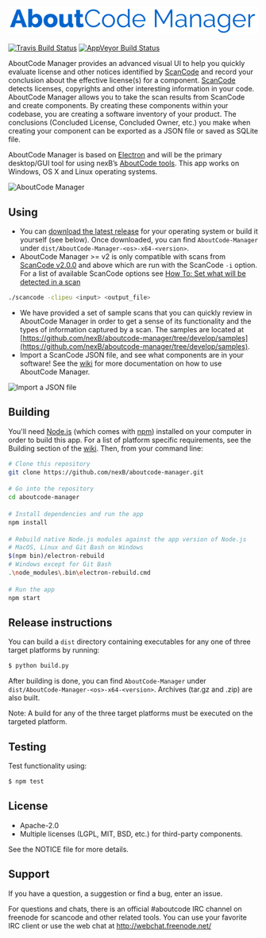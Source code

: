 # <img src="assets/images/aboutcode-logo.png" align="center" alt="AboutCode Manager">

[![Travis Build Status](https://travis-ci.org/nexB/aboutcode-manager.svg?branch=develop)](https://travis-ci.org/nexB/aboutcode-manager) 
[![AppVeyor Build Status](https://ci.appveyor.com/api/projects/status/github/nexB/aboutcode-manager)](https://ci.appveyor.com/project/nexB/aboutcode-manager)

AboutCode Manager provides an advanced visual UI to help you quickly evaluate
license and other notices identified by 
[ScanCode](https://github.com/nexB/scancode-toolkit/) and record your conclusion
about the effective license(s) for a component.
[ScanCode](https://github.com/nexB/scancode-toolkit/) detects licenses, copyrights 
and other interesting information in your code. AboutCode Manager allows you to take the
scan results from ScanCode and create components. By creating these components 
within your codebase, you are creating a software inventory of your product. 
The conclusions (Concluded License, Concluded Owner, etc.) you make when 
creating your component can be exported as a JSON file or saved as SQLite file.

AboutCode Manager is based on
[Electron](https://electron.atom.io/) and will be the primary desktop/GUI tool 
for using nexB’s [AboutCode tools](https://github.com/nexB/aboutcode). This app 
works on Windows, OS X and Linux operating systems.

![AboutCode Manager](https://github.com/nexB/aboutcode-manager/wiki/aboutcode-manager-chart-summary.gif)

## Using

* You can [download the latest release](https://github.com/nexB/aboutcode-manager/releases) 
for your operating system or build it yourself (see below). Once downloaded, you 
can find `AboutCode-Manager` under `dist/AboutCode-Manager-<os>-x64-<version>`.
* AboutCode Manager >= v2 is only compatible with scans from 
[ScanCode v2.0.0](https://github.com/nexB/scancode-toolkit/releases) and 
above which are run with the ScanCode `-i` option. For a list of available ScanCode 
options see [How To: Set what will be detected in a scan](https://github.com/nexB/scancode-toolkit/wiki/How-To:-Set-what-will-be-detected-in-a-scan)

```bash
./scancode -clipeu <input> <output_file>
```

* We have provided a set of sample scans that you can quickly review in 
AboutCode Manager in order to get a sense of its functionality and the types of 
information captured by a scan.  The samples are located at 
[https://github.com/nexB/aboutcode-manager/tree/develop/samples](https://github.com/nexB/aboutcode-manager/tree/develop/samples).
* Import a ScanCode JSON file, and see what components are in your software! See 
the [wiki](https://github.com/nexB/aboutcode-manager/wiki#tutorials) for more 
documentation on how to use AboutCode Manager.

![Import a JSON file](https://github.com/nexB/aboutcode-manager/wiki/import-json-file.gif)

## Building

You'll need [Node.js](https://nodejs.org) (which comes with [npm](http://npmjs.com)) 
installed on your computer in order to build this app. For a list of platform 
specific requirements, see the Building section of the [wiki](https://github.com/nexB/aboutcode-manager/wiki/Building).
Then, from your command line:

```bash
# Clone this repository
git clone https://github.com/nexB/aboutcode-manager.git

# Go into the repository
cd aboutcode-manager

# Install dependencies and run the app
npm install

# Rebuild native Node.js modules against the app version of Node.js
# MacOS, Linux and Git Bash on Windows
$(npm bin)/electron-rebuild
# Windows except for Git Bash
.\node_modules\.bin\electron-rebuild.cmd

# Run the app
npm start
```

## Release instructions

You can build a `dist` directory containing executables for any one of three 
target platforms by running:

```bash
$ python build.py
```

After building is done, you can find `AboutCode-Manager` under 
`dist/AboutCode-Manager-<os>-x64-<version>`. Archives (tar.gz and .zip) are 
also built.

Note: A build for any of the three target platforms must be executed on the 
targeted platform.

## Testing

Test functionality using:

```bash
$ npm test
```

## License

* Apache-2.0
* Multiple licenses (LGPL, MIT, BSD, etc.) for third-party components.

See the NOTICE file for more details.

## Support

If you have a question, a suggestion or find a bug, enter an issue.

For questions and chats, there is an official #aboutcode IRC channel on freenode 
for scancode and other related tools. You can use your favorite IRC client or 
use the web chat at http://webchat.freenode.net/
